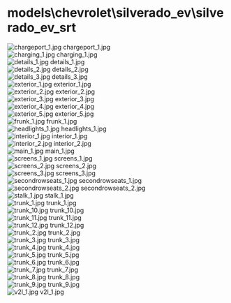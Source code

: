 <h1>models\chevrolet\silverado_ev\silverado_ev_srt</h1>
<div class="container text-center">
<div class="row">
<div class="col col-lg-2 col-6">
<img src="https://media.evkx.net/multimedia/models/chevrolet/silverado_ev/silverado_ev_srt/chargeport_1_xst.jpg" class="img-thumbnail" alt="chargeport_1.jpg">
chargeport_1.jpg
</div>
<div class="col col-lg-2 col-6">
<img src="https://media.evkx.net/multimedia/models/chevrolet/silverado_ev/silverado_ev_srt/charging_1_xst.jpg" class="img-thumbnail" alt="charging_1.jpg">
charging_1.jpg
</div>
<div class="col col-lg-2 col-6">
<img src="https://media.evkx.net/multimedia/models/chevrolet/silverado_ev/silverado_ev_srt/details_1_xst.jpg" class="img-thumbnail" alt="details_1.jpg">
details_1.jpg
</div>
<div class="col col-lg-2 col-6">
<img src="https://media.evkx.net/multimedia/models/chevrolet/silverado_ev/silverado_ev_srt/details_2_xst.jpg" class="img-thumbnail" alt="details_2.jpg">
details_2.jpg
</div>
<div class="col col-lg-2 col-6">
<img src="https://media.evkx.net/multimedia/models/chevrolet/silverado_ev/silverado_ev_srt/details_3_xst.jpg" class="img-thumbnail" alt="details_3.jpg">
details_3.jpg
</div>
<div class="col col-lg-2 col-6">
<img src="https://media.evkx.net/multimedia/models/chevrolet/silverado_ev/silverado_ev_srt/exterior_1_xst.jpg" class="img-thumbnail" alt="exterior_1.jpg">
exterior_1.jpg
</div>
<div class="col col-lg-2 col-6">
<img src="https://media.evkx.net/multimedia/models/chevrolet/silverado_ev/silverado_ev_srt/exterior_2_xst.jpg" class="img-thumbnail" alt="exterior_2.jpg">
exterior_2.jpg
</div>
<div class="col col-lg-2 col-6">
<img src="https://media.evkx.net/multimedia/models/chevrolet/silverado_ev/silverado_ev_srt/exterior_3_xst.jpg" class="img-thumbnail" alt="exterior_3.jpg">
exterior_3.jpg
</div>
<div class="col col-lg-2 col-6">
<img src="https://media.evkx.net/multimedia/models/chevrolet/silverado_ev/silverado_ev_srt/exterior_4_xst.jpg" class="img-thumbnail" alt="exterior_4.jpg">
exterior_4.jpg
</div>
<div class="col col-lg-2 col-6">
<img src="https://media.evkx.net/multimedia/models/chevrolet/silverado_ev/silverado_ev_srt/exterior_5_xst.jpg" class="img-thumbnail" alt="exterior_5.jpg">
exterior_5.jpg
</div>
<div class="col col-lg-2 col-6">
<img src="https://media.evkx.net/multimedia/models/chevrolet/silverado_ev/silverado_ev_srt/frunk_1_xst.jpg" class="img-thumbnail" alt="frunk_1.jpg">
frunk_1.jpg
</div>
<div class="col col-lg-2 col-6">
<img src="https://media.evkx.net/multimedia/models/chevrolet/silverado_ev/silverado_ev_srt/headlights_1_xst.jpg" class="img-thumbnail" alt="headlights_1.jpg">
headlights_1.jpg
</div>
<div class="col col-lg-2 col-6">
<img src="https://media.evkx.net/multimedia/models/chevrolet/silverado_ev/silverado_ev_srt/interior_1_xst.jpg" class="img-thumbnail" alt="interior_1.jpg">
interior_1.jpg
</div>
<div class="col col-lg-2 col-6">
<img src="https://media.evkx.net/multimedia/models/chevrolet/silverado_ev/silverado_ev_srt/interior_2_xst.jpg" class="img-thumbnail" alt="interior_2.jpg">
interior_2.jpg
</div>
<div class="col col-lg-2 col-6">
<img src="https://media.evkx.net/multimedia/models/chevrolet/silverado_ev/silverado_ev_srt/main_1_xst.jpg" class="img-thumbnail" alt="main_1.jpg">
main_1.jpg
</div>
<div class="col col-lg-2 col-6">
<img src="https://media.evkx.net/multimedia/models/chevrolet/silverado_ev/silverado_ev_srt/screens_1_xst.jpg" class="img-thumbnail" alt="screens_1.jpg">
screens_1.jpg
</div>
<div class="col col-lg-2 col-6">
<img src="https://media.evkx.net/multimedia/models/chevrolet/silverado_ev/silverado_ev_srt/screens_2_xst.jpg" class="img-thumbnail" alt="screens_2.jpg">
screens_2.jpg
</div>
<div class="col col-lg-2 col-6">
<img src="https://media.evkx.net/multimedia/models/chevrolet/silverado_ev/silverado_ev_srt/screens_3_xst.jpg" class="img-thumbnail" alt="screens_3.jpg">
screens_3.jpg
</div>
<div class="col col-lg-2 col-6">
<img src="https://media.evkx.net/multimedia/models/chevrolet/silverado_ev/silverado_ev_srt/secondrowseats_1_xst.jpg" class="img-thumbnail" alt="secondrowseats_1.jpg">
secondrowseats_1.jpg
</div>
<div class="col col-lg-2 col-6">
<img src="https://media.evkx.net/multimedia/models/chevrolet/silverado_ev/silverado_ev_srt/secondrowseats_2_xst.jpg" class="img-thumbnail" alt="secondrowseats_2.jpg">
secondrowseats_2.jpg
</div>
<div class="col col-lg-2 col-6">
<img src="https://media.evkx.net/multimedia/models/chevrolet/silverado_ev/silverado_ev_srt/stalk_1_xst.jpg" class="img-thumbnail" alt="stalk_1.jpg">
stalk_1.jpg
</div>
<div class="col col-lg-2 col-6">
<img src="https://media.evkx.net/multimedia/models/chevrolet/silverado_ev/silverado_ev_srt/trunk_1_xst.jpg" class="img-thumbnail" alt="trunk_1.jpg">
trunk_1.jpg
</div>
<div class="col col-lg-2 col-6">
<img src="https://media.evkx.net/multimedia/models/chevrolet/silverado_ev/silverado_ev_srt/trunk_10_xst.jpg" class="img-thumbnail" alt="trunk_10.jpg">
trunk_10.jpg
</div>
<div class="col col-lg-2 col-6">
<img src="https://media.evkx.net/multimedia/models/chevrolet/silverado_ev/silverado_ev_srt/trunk_11_xst.jpg" class="img-thumbnail" alt="trunk_11.jpg">
trunk_11.jpg
</div>
<div class="col col-lg-2 col-6">
<img src="https://media.evkx.net/multimedia/models/chevrolet/silverado_ev/silverado_ev_srt/trunk_12_xst.jpg" class="img-thumbnail" alt="trunk_12.jpg">
trunk_12.jpg
</div>
<div class="col col-lg-2 col-6">
<img src="https://media.evkx.net/multimedia/models/chevrolet/silverado_ev/silverado_ev_srt/trunk_2_xst.jpg" class="img-thumbnail" alt="trunk_2.jpg">
trunk_2.jpg
</div>
<div class="col col-lg-2 col-6">
<img src="https://media.evkx.net/multimedia/models/chevrolet/silverado_ev/silverado_ev_srt/trunk_3_xst.jpg" class="img-thumbnail" alt="trunk_3.jpg">
trunk_3.jpg
</div>
<div class="col col-lg-2 col-6">
<img src="https://media.evkx.net/multimedia/models/chevrolet/silverado_ev/silverado_ev_srt/trunk_4_xst.jpg" class="img-thumbnail" alt="trunk_4.jpg">
trunk_4.jpg
</div>
<div class="col col-lg-2 col-6">
<img src="https://media.evkx.net/multimedia/models/chevrolet/silverado_ev/silverado_ev_srt/trunk_5_xst.jpg" class="img-thumbnail" alt="trunk_5.jpg">
trunk_5.jpg
</div>
<div class="col col-lg-2 col-6">
<img src="https://media.evkx.net/multimedia/models/chevrolet/silverado_ev/silverado_ev_srt/trunk_6_xst.jpg" class="img-thumbnail" alt="trunk_6.jpg">
trunk_6.jpg
</div>
<div class="col col-lg-2 col-6">
<img src="https://media.evkx.net/multimedia/models/chevrolet/silverado_ev/silverado_ev_srt/trunk_7_xst.jpg" class="img-thumbnail" alt="trunk_7.jpg">
trunk_7.jpg
</div>
<div class="col col-lg-2 col-6">
<img src="https://media.evkx.net/multimedia/models/chevrolet/silverado_ev/silverado_ev_srt/trunk_8_xst.jpg" class="img-thumbnail" alt="trunk_8.jpg">
trunk_8.jpg
</div>
<div class="col col-lg-2 col-6">
<img src="https://media.evkx.net/multimedia/models/chevrolet/silverado_ev/silverado_ev_srt/trunk_9_xst.jpg" class="img-thumbnail" alt="trunk_9.jpg">
trunk_9.jpg
</div>
<div class="col col-lg-2 col-6">
<img src="https://media.evkx.net/multimedia/models/chevrolet/silverado_ev/silverado_ev_srt/v2l_1_xst.jpg" class="img-thumbnail" alt="v2l_1.jpg">
v2l_1.jpg
</div>
</div>
</div>
